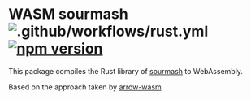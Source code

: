 # WASM sourmash ![.github/workflows/rust.yml](https://github.com/sourmash-bio/sourmash/workflows/.github/workflows/rust.yml/badge.svg) [![npm version](https://img.shields.io/npm/v/sourmash.svg)](https://www.npmjs.com/package/sourmash)

This package compiles the Rust library of [sourmash](https://sourmash.bio/) to WebAssembly.

Based on the approach taken by [arrow-wasm](https://github.com/domoritz/arrow-wasm)

